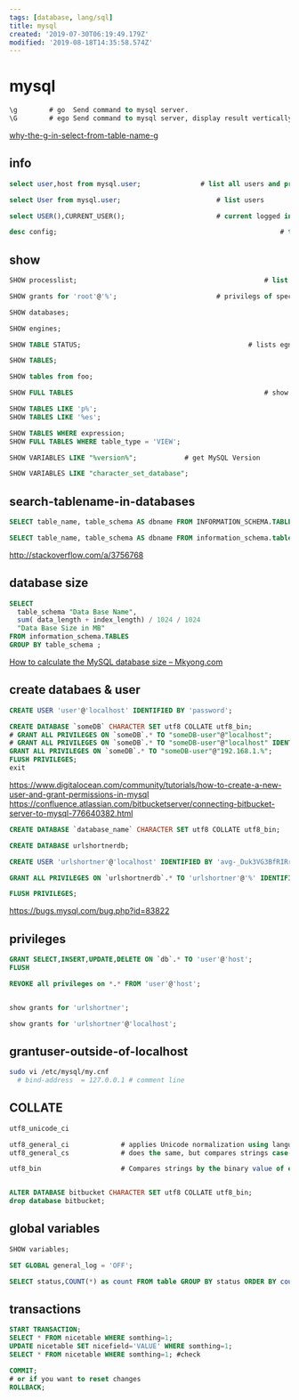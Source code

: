 ```yaml
---
tags: [database, lang/sql]
title: mysql
created: '2019-07-30T06:19:49.179Z'
modified: '2019-08-18T14:35:58.574Z'
---
```


# mysql

```sql
\g        # go  Send command to mysql server. 
\G        # ego Send command to mysql server, display result vertically.
```
[why-the-g-in-select-from-table-name-g](https://stackoverflow.com/a/40030346/2087704)

## info
```sql
select user,host from mysql.user;				# list all users and privileges

select User from mysql.user;						# list users

select USER(),CURRENT_USER();						# current logged in user

desc config;														# table info
```

## show
```sql
SHOW processlist;												# list processes

SHOW grants for 'root'@'%';							# privilegs of specific user

SHOW databases;

SHOW engines;

SHOW TABLE STATUS;											# lists egnine, version, index-length, ...

SHOW TABLES;

SHOW tables from foo;

SHOW FULL TABLES												# show additional Views

SHOW TABLES LIKE 'p%';
SHOW TABLES LIKE '%es';

SHOW TABLES WHERE expression;
SHOW FULL TABLES WHERE table_type = 'VIEW';

SHOW VARIABLES LIKE "%version%";			# get MySQL Version

SHOW VARIABLES LIKE "character_set_database";
```


## search-tablename-in-databases
```sql
SELECT table_name, table_schema AS dbname FROM INFORMATION_SCHEMA.TABLES;

SELECT table_name, table_schema AS dbname FROM information_schema.tables where table_name = 'bewo_namen';
```
http://stackoverflow.com/a/3756768


## database size
```sql
SELECT 
  table_schema "Data Base Name", 
  sum( data_length + index_length) / 1024 / 1024 
  "Data Base Size in MB" 
FROM information_schema.TABLES 
GROUP BY table_schema ;
```
[How to calculate the MySQL database size – Mkyong.com](http://www.mkyong.com/mysql/how-to-calculate-the-mysql-database-size/)


## create databaes & user
```sql
CREATE USER 'user'@'localhost' IDENTIFIED BY 'password';

CREATE DATABASE `someDB` CHARACTER SET utf8 COLLATE utf8_bin;
# GRANT ALL PRIVILEGES ON `someDB`.* TO "someDB-user"@"localhost";
# GRANT ALL PRIVILEGES ON `someDB`.* TO "someDB-user"@"localhost" IDENTIFIED BY 'password';
GRANT ALL PRIVILEGES ON `someDB`.* TO "someDB-user"@"192.168.1.%";
FLUSH PRIVILEGES;
exit
```
https://www.digitalocean.com/community/tutorials/how-to-create-a-new-user-and-grant-permissions-in-mysql
https://confluence.atlassian.com/bitbucketserver/connecting-bitbucket-server-to-mysql-776640382.html

```sql
CREATE DATABASE `database_name` CHARACTER SET utf8 COLLATE utf8_bin;

CREATE DATABASE urlshortnerdb;

CREATE USER 'urlshortner'@'localhost' IDENTIFIED BY 'avg-_Duk3VG3BfRIRrsb';

GRANT ALL PRIVILEGES ON `urlshortnerdb`.* TO 'urlshortner'@'%' IDENTIFIED BY 'avg-_Duk3VG3BfRIRrsb';;

FLUSH PRIVILEGES;
```
https://bugs.mysql.com/bug.php?id=83822

## privileges

```sql
GRANT SELECT,INSERT,UPDATE,DELETE ON `db`.* TO 'user'@'host';
FLUSH 

REVOKE all privileges on *.* FROM 'user'@'host';


show grants for 'urlshortner';

show grants for 'urlshortner'@'localhost';
```

## grantuser-outside-of-localhost
```sh
sudo vi /etc/mysql/my.cnf
  # bind-address  = 127.0.0.1 # comment line
```


## COLLATE

```sql
utf8_unicode_ci

utf8_general_ci				# applies Unicode normalization using language-specific rules and compares strings case-insensitively
utf8_general_cs				# does the same, but compares strings case-sensitively

utf8_bin					# Compares strings by the binary value of each character in the string


ALTER DATABASE bitbucket CHARACTER SET utf8 COLLATE utf8_bin;
drop database bitbucket;
```

## global variables
```sql
SHOW variables;

SET GLOBAL general_log = 'OFF';

SELECT status,COUNT(*) as count FROM table GROUP BY status ORDER BY count DESC;
```
## transactions
```sql
START TRANSACTION;
SELECT * FROM nicetable WHERE somthing=1;
UPDATE nicetable SET nicefield='VALUE' WHERE somthing=1;
SELECT * FROM nicetable WHERE somthing=1; #check

COMMIT;
# or if you want to reset changes 
ROLLBACK;
```
